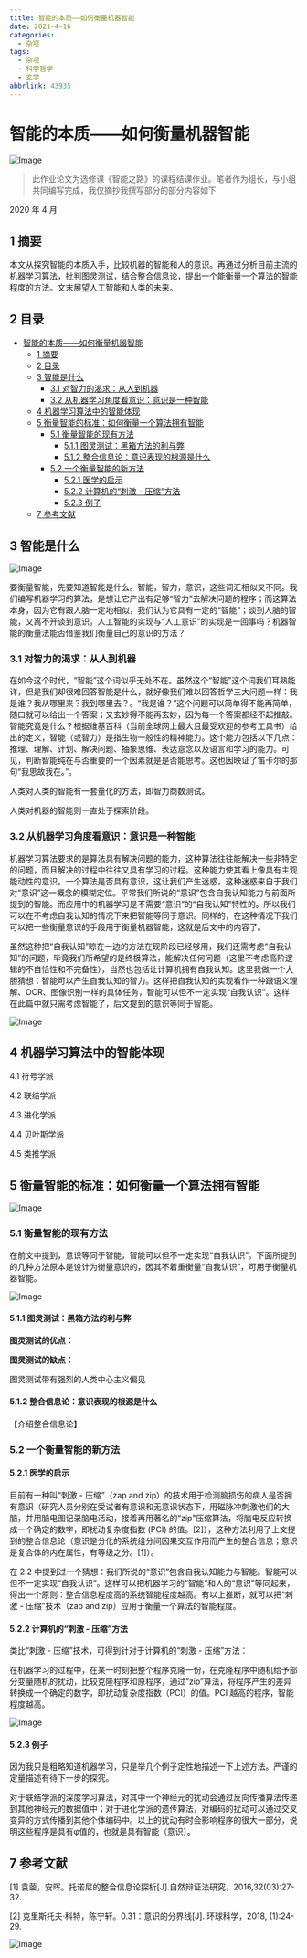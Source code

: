 ```yaml
---
title: 智能的本质——如何衡量机器智能
date: 2021-4-16
categories:
  - 杂项
tags:
  - 杂项
  - 科学哲学
  - 玄学
abbrlink: 43935
---
```



# 智能的本质——如何衡量机器智能

![Image](https://pic4.zhimg.com/80/v2-0dca3ea692d738f4a46554955091154f.png)


> 此作业论文为选修课《智能之路》的课程结课作业。笔者作为组长，与小组共同编写完成，我仅摘抄我撰写部分的部分内容如下



2020 年 4 月


## 1   摘要

本文从探究智能的本质入手，比较机器的智能和人的意识。再通过分析目前主流的机器学习算法，批判图灵测试，结合整合信息论，提出一个能衡量一个算法的智能程度的方法。文末展望人工智能和人类的未来。

<!--more-->

## 2   目录

- [智能的本质——如何衡量机器智能](#智能的本质如何衡量机器智能)
  - [1   摘要](#1---摘要)
  - [2   目录](#2---目录)
  - [3   智能是什么](#3---智能是什么)
    - [3.1  对智力的渴求：从人到机器](#31--对智力的渴求从人到机器)
    - [3.2  从机器学习角度看意识：意识是一种智能](#32--从机器学习角度看意识意识是一种智能)
  - [4   机器学习算法中的智能体现](#4---机器学习算法中的智能体现)
  - [5   衡量智能的标准：如何衡量一个算法拥有智能](#5---衡量智能的标准如何衡量一个算法拥有智能)
    - [5.1  衡量智能的现有方法](#51--衡量智能的现有方法)
      - [5.1.1   图灵测试：黑箱方法的利与弊](#511---图灵测试黑箱方法的利与弊)
      - [5.1.2   整合信息论：意识表现的根源是什么](#512---整合信息论意识表现的根源是什么)
    - [5.2  一个衡量智能的新方法](#52--一个衡量智能的新方法)
      - [5.2.1   医学的启示](#521---医学的启示)
      - [5.2.2   计算机的“刺激 - 压缩”方法](#522---计算机的刺激---压缩方法)
      - [5.2.3   例子](#523---例子)
  - [7   参考文献](#7---参考文献)

## 3   智能是什么

![Image](https://pic4.zhimg.com/80/v2-c6a002d00784629b5d58dc22f0debba3.png)

要衡量智能，先要知道智能是什么。智能，智力，意识，这些词汇相似又不同。我们编写机器学习的算法，是想让它产出有足够“智力”去解决问题的程序；而这算法本身，因为它有跟人脑一定地相似，我们认为它具有一定的“智能”；谈到人脑的智能，又离不开谈到意识。人工智能的实现与“人工意识”的实现是一回事吗？机器智能的衡量法能否借鉴我们衡量自己的意识的方法？

### 3.1  对智力的渴求：从人到机器

在如今这个时代，“智能”这个词似乎无处不在。虽然这个“智能”这个词我们耳熟能详，但是我们却很难回答智能是什么，就好像我们难以回答哲学三大问题一样：我是谁？我从哪里来？我到哪里去？。“我是谁？”这个问题可以简单得不能再简单，随口就可以给出一个答案；又玄妙得不能再玄妙，因为每一个答案都经不起推敲。智能究竟是什么？根据维基百科（当前全球网上最大且最受欢迎的参考工具书）给出的定义，智能（或智力）是指生物一般性的精神能力。这个能力包括以下几点：推理、理解、计划、解决问题、抽象思维、表达意念以及语言和学习的能力。可见，判断智能纯在与否重要的一个因素就是是否能思考。这也因映证了笛卡尔的那句“我思故我在。”。

人类对人类的智能有一套量化的方法，即智力商数测试。



人类对机器的智能则一直处于探索阶段。

 

### 3.2  从机器学习角度看意识：意识是一种智能

机器学习算法要求的是算法具有解决问题的能力，这种算法往往能解决一些非特定的问题，而且解决的过程中往往又具有学习的过程。这种能力使其看上像具有主观能动性的意识。一个算法是否具有意识，这让我们产生迷惑，这种迷惑来自于我们对“意识”这一概念的模糊定位。平常我们所说的“意识”包含自我认知能力与前面所提到的智能。而应用中的机器学习是不需要“意识”的“自我认知”特性的。所以我们可以在不考虑自我认知的情况下来把智能等同于意识。同样的，在这种情况下我们可以把一些衡量意识的手段用于衡量机器智能，这就是后文中的内容了。

虽然这种把“自我认知”晾在一边的方法在现阶段已经够用，我们还需考虑“自我认知”的问题，毕竟我们所希望的是终极算法，能解决任何问题（这里不考虑高阶逻辑的不自恰性和不完备性），当然也包括让计算机拥有自我认知。这里我做一个大胆猜想：智能可以产生自我认知的智力。这样把自我认知的实现看作一种跟语义理解、OCR、图像识别一样的具体任务，智能可以但不一定实现“自我认识”。这样在此篇中就只需考虑智能了，后文提到的意识等同于智能。

![Image](https://pic4.zhimg.com/80/v2-087e32c282d006512b97603be07d7449.png)

## 4   机器学习算法中的智能体现 

4.1  符号学派 



4.2  联结学派

 

4.3  进化学派



4.4  贝叶斯学派

 

4.5  类推学派



 

## 5   衡量智能的标准：如何衡量一个算法拥有智能

![Image](https://pic4.zhimg.com/80/v2-cedb61a2ec668e3d98b6267da427aa8e.png)

### 5.1  衡量智能的现有方法

在前文中提到，意识等同于智能，智能可以但不一定实现“自我认识”。下面所提到的几种方法原本是设计为衡量意识的，因其不着重衡量“自我认识”，可用于衡量机器智能。

 
![Image](https://pic4.zhimg.com/80/v2-9575722bd35cd1a431a910ce48ad6ec2.png)
 

#### 5.1.1   图灵测试：黑箱方法的利与弊



**图灵测试的优点：**

 

**图灵测试的缺点：**

图灵测试带有强烈的人类中心主义偏见

 

#### 5.1.2   整合信息论：意识表现的根源是什么

 【介绍整合信息论】

### 5.2  一个衡量智能的新方法

 

#### 5.2.1   医学的启示

 

目前有一种叫“刺激 - 压缩”（zap and zip）的技术用于检测脑损伤的病人是否拥有意识（研究人员分别在受试者有意识和无意识状态下，用磁脉冲刺激他们的大脑，并用脑电图记录脑电活动，接着再用著名的“zip"压缩算法，将脑电反应转换成一个确定的数字，即扰动复杂度指数 (PCI) 的值。[2]），这种方法利用了上文提到的整合信息论（意识是分化的系统组分间因果交互作用而产生的整合信息；意识是复合体的内在属性，有等级之分。[1]）。

在 2.2 中提到过一个猜想：我们所说的“意识”包含自我认知能力与智能。智能可以但不一定实现“自我认识”。这样可以把机器学习的“智能”和人的“意识”等同起来，得出一个原则：整合信息程度高的系统智能程度越高。有以上推断，就可以把“刺激 - 压缩”技术（zap and zip）应用于衡量一个算法的智能程度。

 

#### 5.2.2   计算机的“刺激 - 压缩”方法

类比“刺激 - 压缩”技术，可得到针对于计算机的“刺激 - 压缩”方法：

在机器学习的过程中，在某一时刻把整个程序克隆一份，在克隆程序中随机给予部分变量随机的扰动，比较克隆程序和原程序，通过“zip”算法，将程序产生的差异转换成一个确定的数字，即扰动复杂度指数（PCI）的值。PCI 越高的程序，智能程度越高。

![Image](https://pic4.zhimg.com/80/v2-dcf06d81221f27d721c89fba66c9b215.png)

#### 5.2.3   例子

因为我只是粗略知道机器学习，只是举几个例子定性地描述一下上述方法。严谨的定量描述有待下一步的探究。

对于联结学派的深度学习算法，对其中一个神经元的扰动会通过反向传播算法传递到其他神经元的数据值中；对于进化学派的遗传算法，对编码的扰动可以通过交叉变异的方式传播到其他个体编码中。以上的扰动有时会影响程序的很大一部分，说明这些程序是具有φ值的，也就是具有智能（意识）。



 

## 7   参考文献

 

[1] 袁蓥，安晖。托诺尼的整合信息论探析[J].自然辩证法研究，2016,32(03):27-32.

[2] 克里斯托夫·科特，陈宁轩。0.31：意识的分界线[J]. 环球科学，2018, (1):24-29.


![Image](https://pic4.zhimg.com/80/v2-631e3ac3bd271f292560314dac847970.png)